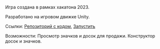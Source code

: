 Игра создана в рамках хакатона 2023.

Разработано на игровом движке Unity.

Ссылки:
[Репозиторий с кодом](https://gitlab.com/beegoodcompany/wood-icons), 
[Запустить](https://neosab3r.github.io/Wood-Icons--WebGL-Build/)

Возможности: Просмотр значков и досок для продажи. Конструктор досок и значков.

